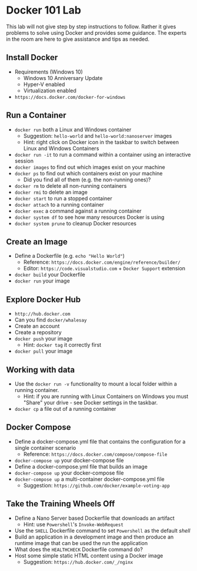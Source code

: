 # Docker 101 Lab #

This lab will not give step by step instructions to follow.  Rather it gives problems to solve using Docker and provides some guidance.  The experts in the room are here to give assistance and tips as needed.

## Install Docker ##
- Requirements (Windows 10)
	- Windows 10 Anniversary Update
	- Hyper-V enabled
	- Virtualization enabled
- `https://docs.docker.com/docker-for-windows`

## Run a Container ##
- `docker run` both a Linux and Windows container 
	- Suggestion: `hello-world` and `hello-world:nanoserver` images
	- Hint: right click on Docker icon in the taskbar to switch between Linux and Windows Containers 
- `docker run -it` to run a command within a container using an interactive session
- `docker images` to find out which images exist on your machine
- `docker ps` to find out which containers exist on your machine 
	- Did you find all of them (e.g. the non-running ones)?
- `docker rm` to delete all non-running containers
- `docker rmi` to delete an image
- `docker start` to run a stopped container
- `docker attach` to a running container
- `docker exec` a command against a running container
- `docker system df` to see how many resources Docker is using
- `docker system prune` to cleanup Docker resources

## Create an Image ##
- Define a Dockerfile (e.g. `echo "Hello World"`)
	- Reference: `https://docs.docker.com/engine/reference/builder/`
	- Editor: `https://code.visualstudio.com` + `Docker Support` extension
- `docker build` your Dockerfile
- `docker run` your image

## Explore Docker Hub ##
- `http://hub.docker.com`
- Can you find `docker/whalesay`
- Create an account
- Create a repository
- `docker push` your image
	- Hint: `docker tag` it correctly first
- `docker pull` your image

## Working with data ##
- Use the `docker run -v` functionality to mount a local folder within a running container.
	- Hint: if you are running with Linux Containers on Windows you must "Share" your drive - see Docker settings in the taskbar.
- `docker cp` a file out of a running container

## Docker Compose ##
- Define a docker-compose.yml file that contains the configuration for a single container scenario
	- Reference: `https://docs.docker.com/compose/compose-file`
- `docker-compose up` your docker-compose file
- Define a docker-compose.yml file that builds an image
- `docker-compose up` your docker-compose file
- `docker-compose up` a multi-container docker-compose.yml file
	- Suggestion: `https://github.com/docker/example-voting-app`

## Take the Training Wheels Off ##
- Define a Nano Server based Dockerfile that downloads an artifact
	- Hint: use `Powershell`'s `Invoke-WebRequest`
- Use the `SHELL` Dockerfile command to set `Powershell` as the default *shell*
- Build an application in a development image and then produce an runtime image that can be used the run the application
- What does the `HEALTHCHECK` Dockerfile command do?
- Host some simple static HTML content using a Docker image
	- Suggestion: `https://hub.docker.com/_/nginx`





 
